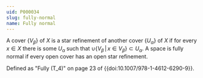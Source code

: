 ```yaml
---
uid: P000034
slug: fully-normal
name: Fully normal
---
```

A cover $\{V_{\beta}\}$ of $X$ is a star refinement of another cover $\{U_{\alpha}\}$ of $X$ if for every $x \in X$ there is some $U_{\alpha}$ such that $\cup \{V_{\beta}\,|\,x \in V_{\beta}\} \subset U_{\alpha}$.
A space is fully normal if every open cover has an open star refinement.

Defined as "Fully \(T_4\)" on page 23 of {{doi:10.1007/978-1-4612-6290-9}}.
